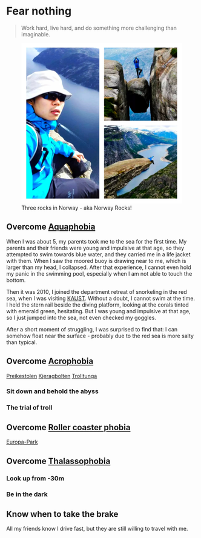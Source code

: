 ---
---
# Fear nothing
> Work hard, live hard, and do something more challenging than imaginable.

<figure>
    <img src="/pages/about/norway_rocks.jpg">
    <figcaption>Three rocks in Norway - aka Norway Rocks!
    </figcaption>
</figure>

## Overcome [Aquaphobia](https://en.wikipedia.org/wiki/Aquaphobia)
When I was about 5, my parents took me to the sea for the first time.
My parents and their friends were young and impulsive at that age, so they attempted to swim towards blue water, and they carried me in a life jacket with them.
When I saw the moored buoy is drawing near to me, which is larger than my head, I collapsed.
After that experience, I cannot even hold my panic in the swimming pool, especially when I am not able to touch the bottom.

Then it was 2010, I joined the department retreat of snorkeling in the red sea, when I was visiting [KAUST](https://vcc.kaust.edu.sa/Pages/Home.aspx).
Without a doubt, I cannot swim at the time.
I held the stern rail beside the diving platform, looking at the corals tinted with emerald green, hesitating.
But I was young and impulsive at that age, so I just jumped into the sea, not even checked my goggles.

After a short moment of struggling, I was surprised to find that:
I can somehow float near the surface - probably due to the red sea is more salty than typical.

## Overcome [Acrophobia](https://en.wikipedia.org/wiki/Acrophobia)
[Preikestolen](https://en.wikipedia.org/wiki/Preikestolen)
[Kjeragbolten](https://en.wikipedia.org/wiki/Kjeragbolten)
[Trolltunga](https://en.wikipedia.org/wiki/Trolltunga)

### Sit down and behold the abyss
### The trial of troll

## Overcome [Roller coaster phobia](https://en.wikipedia.org/wiki/Roller_coaster_phobia)
[Europa-Park](https://www.europapark.de/en/park/attractions-rollercoaster-junkies?attraction-category[]=87)

## Overcome [Thalassophobia](https://en.wikipedia.org/wiki/Thalassophobia)

### Look up from -30m
### Be in the dark

## Know when to take the brake
All my friends know I drive fast, but they are still willing to travel with me.
